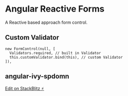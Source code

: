 # Angular Reactive Forms

A Reactive based approach form control.

## Custom Validator

    new FormControl(null, [
      Validators.required, // built in Validator
      this.customValidator.bind(this), // custom Validator
    ]),

## angular-ivy-spdomn

[Edit on StackBlitz ⚡️](https://stackblitz.com/edit/angular-ivy-spdomn)